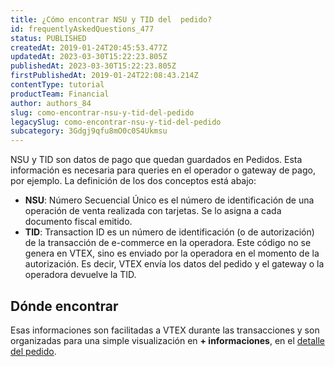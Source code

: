 ```yaml
---
title: ¿Cómo encontrar NSU y TID del  pedido?
id: frequentlyAskedQuestions_477
status: PUBLISHED
createdAt: 2019-01-24T20:45:53.477Z
updatedAt: 2023-03-30T15:22:23.805Z
publishedAt: 2023-03-30T15:22:23.805Z
firstPublishedAt: 2019-01-24T22:08:43.214Z
contentType: tutorial
productTeam: Financial
author: authors_84
slug: como-encontrar-nsu-y-tid-del-pedido
legacySlug: como-encontrar-nsu-y-tid-del-pedido
subcategory: 3Gdgj9qfu8mO0c0S4Ukmsu
---
```


NSU y TID son datos de pago que quedan guardados en Pedidos. Esta información es necesaria para queries en el operador o gateway de pago, por ejemplo. La definición de los dos conceptos está abajo:

- **NSU**: Número Secuencial Único es el número de identificación de una operación de venta realizada con tarjetas. Se lo asigna a cada documento fiscal emitido.
- **TID**: Transaction ID es un número de identificación (o de autorización) de la transacción de e-commerce en la operadora. Este código no se genera en VTEX, sino es enviado por la operadora en el momento de la autorización. Es decir, VTEX envía los datos del pedido y el gateway o la operadora devuelve la TID.

## Dónde encontrar

Esas informaciones son facilitadas a VTEX durante las transacciones y son organizadas para una simple visualización en **+ informaciones**, en el [detalle del pedido](/es/tutorial/como-visualizar-detalle-del-pedido).
